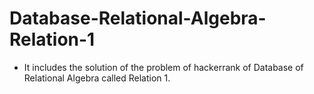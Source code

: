 # Database-Relational-Algebra-Relation-1
- It includes the solution of the problem of hackerrank of Database of Relational Algebra called Relation 1.
